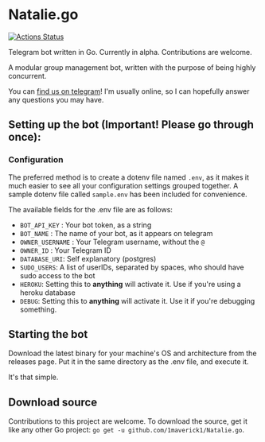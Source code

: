 # Natalie.go
[![Actions Status](https://github.com/HarukaNetwork/HarukaX/workflows/CI/badge.svg)](https://github.com/1maverick1/Natalie.go/actions)

Telegram bot written in Go. Currently in alpha. Contributions are welcome.

A modular group management bot, written with the purpose of being highly concurrent.

You can [find us on telegram](https://t.me/NatalieSupport)! I'm usually online, so I can hopefully answer any questions you may have.



## Setting up the bot (Important! Please go through once):

### Configuration
The preferred method is to create a dotenv file named `.env`, as it makes it much easier to see all your configuration settings grouped together. A sample dotenv file called `sample.env` has been included for convenience.

The available fields for the .env file are as follows:
* `BOT_API_KEY` :  Your bot token, as a string
* `BOT_NAME` : The name of your bot, as it appears on telegram
* `OWNER_USERNAME` : Your Telegram username, without the `@`
* `OWNER_ID` : Your Telegram ID
* `DATABASE_URI`: Self explanatory (postgres)
* `SUDO_USERS`: A list of userIDs, separated by spaces, who should have sudo access to the bot
* `HEROKU`: Setting this to **anything** will activate it. Use if you're using a heroku database
* `DEBUG`: Setting this to **anything** will activate it. Use it if you're debugging something.


## Starting the bot
Download the latest binary for your machine's OS and architecture from the releases page. Put it in the same directory as the .env file, and execute it.

It's that simple.

## Download source
Contributions to this project are welcome.
To download the source, get it like any other Go project:
 `go get -u github.com/1maverick1/Natalie.go`.
